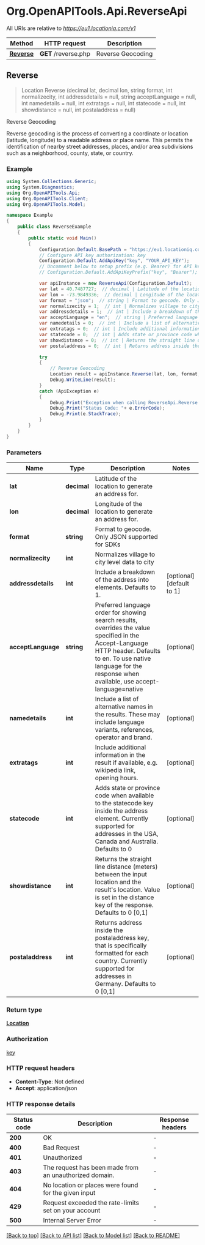 # Org.OpenAPITools.Api.ReverseApi

All URIs are relative to *https://eu1.locationiq.com/v1*

Method | HTTP request | Description
------------- | ------------- | -------------
[**Reverse**](ReverseApi.md#reverse) | **GET** /reverse.php | Reverse Geocoding



## Reverse

> Location Reverse (decimal lat, decimal lon, string format, int normalizecity, int addressdetails = null, string acceptLanguage = null, int namedetails = null, int extratags = null, int statecode = null, int showdistance = null, int postaladdress = null)

Reverse Geocoding

Reverse geocoding is the process of converting a coordinate or location (latitude, longitude) to a readable address or place name. This permits the identification of nearby street addresses, places, and/or area subdivisions such as a neighborhood, county, state, or country.

### Example

```csharp
using System.Collections.Generic;
using System.Diagnostics;
using Org.OpenAPITools.Api;
using Org.OpenAPITools.Client;
using Org.OpenAPITools.Model;

namespace Example
{
    public class ReverseExample
    {
        public static void Main()
        {
            Configuration.Default.BasePath = "https://eu1.locationiq.com/v1";
            // Configure API key authorization: key
            Configuration.Default.AddApiKey("key", "YOUR_API_KEY");
            // Uncomment below to setup prefix (e.g. Bearer) for API key, if needed
            // Configuration.Default.AddApiKeyPrefix("key", "Bearer");

            var apiInstance = new ReverseApi(Configuration.Default);
            var lat = 40.7487727;  // decimal | Latitude of the location to generate an address for.
            var lon = -73.9849336;  // decimal | Longitude of the location to generate an address for.
            var format = "json";  // string | Format to geocode. Only JSON supported for SDKs
            var normalizecity = 1;  // int | Normalizes village to city level data to city
            var addressdetails = 1;  // int | Include a breakdown of the address into elements. Defaults to 1. (optional)  (default to 1)
            var acceptLanguage = "en";  // string | Preferred language order for showing search results, overrides the value specified in the Accept-Language HTTP header. Defaults to en. To use native language for the response when available, use accept-language=native (optional) 
            var namedetails = 0;  // int | Include a list of alternative names in the results. These may include language variants, references, operator and brand. (optional) 
            var extratags = 0;  // int | Include additional information in the result if available, e.g. wikipedia link, opening hours. (optional) 
            var statecode = 0;  // int | Adds state or province code when available to the statecode key inside the address element. Currently supported for addresses in the USA, Canada and Australia. Defaults to 0 (optional) 
            var showdistance = 0;  // int | Returns the straight line distance (meters) between the input location and the result's location. Value is set in the distance key of the response. Defaults to 0 [0,1] (optional) 
            var postaladdress = 0;  // int | Returns address inside the postaladdress key, that is specifically formatted for each country. Currently supported for addresses in Germany. Defaults to 0 [0,1] (optional) 

            try
            {
                // Reverse Geocoding
                Location result = apiInstance.Reverse(lat, lon, format, normalizecity, addressdetails, acceptLanguage, namedetails, extratags, statecode, showdistance, postaladdress);
                Debug.WriteLine(result);
            }
            catch (ApiException e)
            {
                Debug.Print("Exception when calling ReverseApi.Reverse: " + e.Message );
                Debug.Print("Status Code: "+ e.ErrorCode);
                Debug.Print(e.StackTrace);
            }
        }
    }
}
```

### Parameters


Name | Type | Description  | Notes
------------- | ------------- | ------------- | -------------
 **lat** | **decimal**| Latitude of the location to generate an address for. | 
 **lon** | **decimal**| Longitude of the location to generate an address for. | 
 **format** | **string**| Format to geocode. Only JSON supported for SDKs | 
 **normalizecity** | **int**| Normalizes village to city level data to city | 
 **addressdetails** | **int**| Include a breakdown of the address into elements. Defaults to 1. | [optional] [default to 1]
 **acceptLanguage** | **string**| Preferred language order for showing search results, overrides the value specified in the Accept-Language HTTP header. Defaults to en. To use native language for the response when available, use accept-language&#x3D;native | [optional] 
 **namedetails** | **int**| Include a list of alternative names in the results. These may include language variants, references, operator and brand. | [optional] 
 **extratags** | **int**| Include additional information in the result if available, e.g. wikipedia link, opening hours. | [optional] 
 **statecode** | **int**| Adds state or province code when available to the statecode key inside the address element. Currently supported for addresses in the USA, Canada and Australia. Defaults to 0 | [optional] 
 **showdistance** | **int**| Returns the straight line distance (meters) between the input location and the result&#39;s location. Value is set in the distance key of the response. Defaults to 0 [0,1] | [optional] 
 **postaladdress** | **int**| Returns address inside the postaladdress key, that is specifically formatted for each country. Currently supported for addresses in Germany. Defaults to 0 [0,1] | [optional] 

### Return type

[**Location**](Location.md)

### Authorization

[key](../README.md#key)

### HTTP request headers

- **Content-Type**: Not defined
- **Accept**: application/json

### HTTP response details
| Status code | Description | Response headers |
|-------------|-------------|------------------|
| **200** | OK |  -  |
| **400** | Bad Request |  -  |
| **401** | Unauthorized |  -  |
| **403** | The request has been made from an unauthorized domain. |  -  |
| **404** | No location or places were found for the given input |  -  |
| **429** | Request exceeded the rate-limits set on your account |  -  |
| **500** | Internal Server Error |  -  |

[[Back to top]](#)
[[Back to API list]](../README.md#documentation-for-api-endpoints)
[[Back to Model list]](../README.md#documentation-for-models)
[[Back to README]](../README.md)

